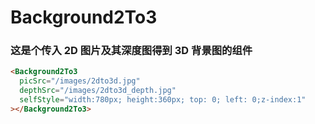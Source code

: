 # Background2To3

### 这是个传入 2D 图片及其深度图得到 3D 背景图的组件

```html
<Background2To3
  picSrc="/images/2dto3d.jpg"
  depthSrc="/images/2dto3d_depth.jpg"
  selfStyle="width:780px; height:360px; top: 0; left: 0;z-index:1"
></Background2To3>
```

<br/>
<br/>
<Background2To3 picSrc='/images/2dto3d.jpg' depthSrc='/images/2dto3d_depth.jpg' selfStyle='width:780px; height:360px; top: 0; left: 0;z-index:1'></Background2To3>
